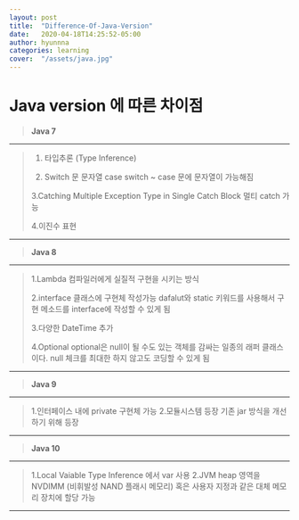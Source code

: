 ```yaml
---
layout: post
title:  "Difference-Of-Java-Version"
date:   2020-04-18T14:25:52-05:00
author: hyunnna
categories: learning
cover:  "/assets/java.jpg"
---
```


**Java version 에 따른 차이점**
============

>**Java 7**
--------

>1. 타입추론 (Type Inference)
>
>2. Switch 문 문자열 case
  switch ~ case 문에 문자열이 가능해짐
>
>3.Catching Multiple Exception Type in Single Catch Block
  멀티 catch 가능
>
>4.이진수 표현


***

>**Java 8**
--------
>1.Lambda
>  컴파일러에게 실질적 구현을 시키는 방식
>
>2.interface 클래스에 구현체 작성가능
>  dafalut와 static 키워드를 사용해서 구현 메소드를 interface에 작성할 수 있게 됨
>
>3.다양한 DateTime 추가
>
>4.Optional
> optional은 null이 될 수도 있는 객체를 감싸는 일종의 래퍼 클래스이다.
>   null 체크를 최대한 하지 않고도 코딩할 수 있게 됨

***

>**Java 9**
--------
>1.인터페이스 내에 private 구현체 가능
>2.모듈시스템 등장
>  기존 jar 방식을 개선하기 위해 등장

***

>**Java 10**
---------
>1.Local Vaiable Type Inference 에서 var 사용
>2.JVM heap 영역을 NVDIMM (비휘발성 NAND 플래시 메모리) 혹은 사용자 지정과 같은 대체 메모리 장치에 할당 가능
---------